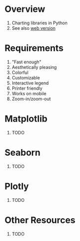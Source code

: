 # Overview
1. Charting libraries in Python
1. See also [web version](../web/charts.md)


# Requirements
1. "Fast enough"
1. Aesthetically pleasing
1. Colorful
1. Customizable
1. Interactive legend
1. Printer friendly
1. Works on mobile
1. Zoom-in/zoom-out


# Matplotlib
1. TODO


# Seaborn
1. TODO


# Plotly
1. TODO


# Other Resources
1. TODO
